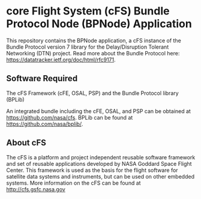 # core Flight System (cFS) Bundle Protocol Node (BPNode) Application

This repository contains the BPNode application, a cFS instance of the Bundle Protocol version 7 library for the Delay/Disruption Tolerant Networking (DTN) project. Read more about the Bundle Protocol here: https://datatracker.ietf.org/doc/html/rfc9171.

## Software Required

The cFS Framework (cFE, OSAL, PSP) and the Bundle Protocol library (BPLib)

An integrated bundle including the cFE, OSAL, and PSP can be obtained at https://github.com/nasa/cfs. BPLib can be found at https://github.com/nasa/bplib/.

## About cFS

The cFS is a platform and project independent reusable software framework and set of reusable applications developed by NASA Goddard Space Flight Center. This framework is used as the basis for the flight software for satellite data systems and instruments, but can be used on other embedded systems.  More information on the cFS can be found at http://cfs.gsfc.nasa.gov
